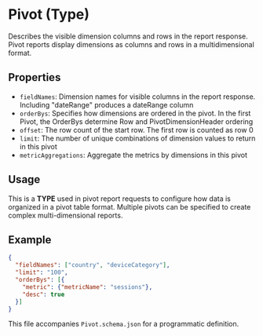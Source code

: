 # Pivot (Type)

Describes the visible dimension columns and rows in the report response. Pivot reports display dimensions as columns and rows in a multidimensional format.

## Properties

- `fieldNames`: Dimension names for visible columns in the report response. Including "dateRange" produces a dateRange column
- `orderBys`: Specifies how dimensions are ordered in the pivot. In the first Pivot, the OrderBys determine Row and PivotDimensionHeader ordering
- `offset`: The row count of the start row. The first row is counted as row 0
- `limit`: The number of unique combinations of dimension values to return in this pivot
- `metricAggregations`: Aggregate the metrics by dimensions in this pivot

## Usage

This is a **TYPE** used in pivot report requests to configure how data is organized in a pivot table format. Multiple pivots can be specified to create complex multi-dimensional reports.

## Example

```json
{
  "fieldNames": ["country", "deviceCategory"],
  "limit": "100",
  "orderBys": [{
    "metric": {"metricName": "sessions"},
    "desc": true
  }]
}
```

This file accompanies `Pivot.schema.json` for a programmatic definition.
